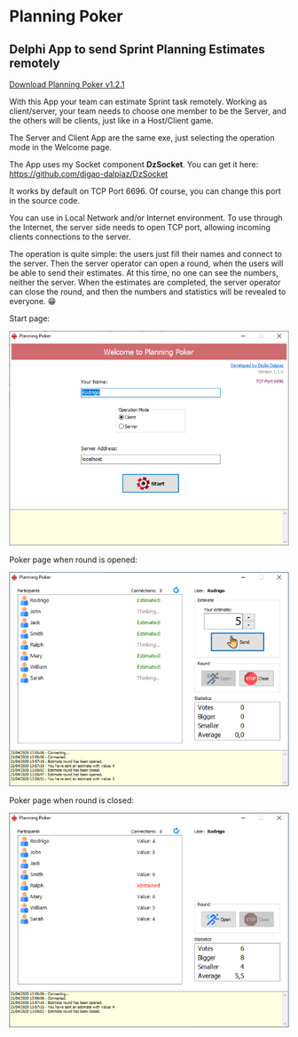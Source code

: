 
# Planning Poker

## Delphi App to send Sprint Planning Estimates remotely

[Download Planning Poker v1.2.1](https://github.com/digao-dalpiaz/Planning-Poker/releases/download/v1.2.1/PlanningPoker.exe)

With this App your team can estimate Sprint task remotely.
Working as client/server, your team needs to choose one member to be the Server, and the others will be clients, just like in a Host/Client game.

The Server and Client App are the same exe, just selecting the operation mode in the Welcome page.

The App uses my Socket component **DzSocket**.
You can get it here: https://github.com/digao-dalpiaz/DzSocket

It works by default on TCP Port 6696. Of course, you can change this port in the source code.

You can use in Local Network and/or Internet environment. To use through the Internet, the server side needs to open TCP port, allowing incoming clients connections to the server.

The operation is quite simple: the users just fill their names and connect to the server. Then the server operator can open a round, when the users will be able to send their estimates. At this time, no one can see the numbers, neither the server. When the estimates are completed, the server operator can close the round, and then the numbers and statistics will be revealed to everyone. :grin:

Start page:

![Start Tab](images/start_tab.png)

Poker page when round is opened:

![Poker Tab Opened](images/poker_tab_opened.png)

Poker page when round is closed:

![Poker Tab Closed](images/poker_tab_closed.png)
